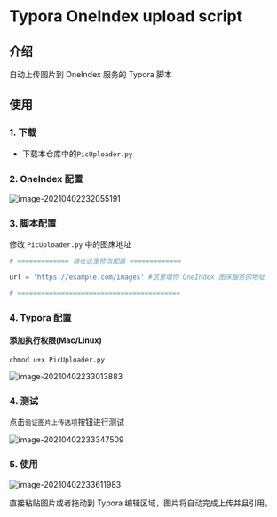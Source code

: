 # Typora OneIndex upload script



## 介绍

自动上传图片到 OneIndex 服务的 Typora 脚本

## 使用

### 1. 下载

- 下载本仓库中的`PicUploader.py`

### 2. OneIndex 配置

![image-20210402232055191](https://x.lod.pub:8085/images/2021/04/02/AMS2MgUPGl/image-20210402232055191.png)

### 3. 脚本配置

修改 `PicUploader.py` 中的图床地址

```python
# ============= 请在这里修改配置 =============

url = 'https://example.com/images' #这里填你 OneIndex 图床服务的地址

# =========================================

```



### 4. Typora 配置

#### 添加执行权限(Mac/Linux)

```shell
chmod u+x PicUploader.py
```

![image-20210402233013883](https://x.lod.pub:8085/images/2021/04/02/j0AzDBqfZJ/image-20210402233013883.png)



### 4. 测试

点击`验证图片上传选项`按钮进行测试

![image-20210402233347509](https://x.lod.pub:8085/images/2021/04/02/VjDunb4ijp/image-20210402233347509.png)



### 5. 使用

![image-20210402233611983](https://x.lod.pub:8085/images/2021/04/02/87QbrLdhOP/image-20210402233611983.png)

直接粘贴图片或者拖动到 Typora 编辑区域，图片将自动完成上传并且引用。
